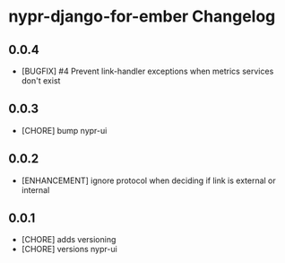 # nypr-django-for-ember Changelog

## 0.0.4
- [BUGFIX] #4 Prevent link-handler exceptions when metrics services don't exist

## 0.0.3
- [CHORE] bump nypr-ui

## 0.0.2

- [ENHANCEMENT] ignore protocol when deciding if link is external or internal

## 0.0.1

- [CHORE] adds versioning
- [CHORE] versions nypr-ui
